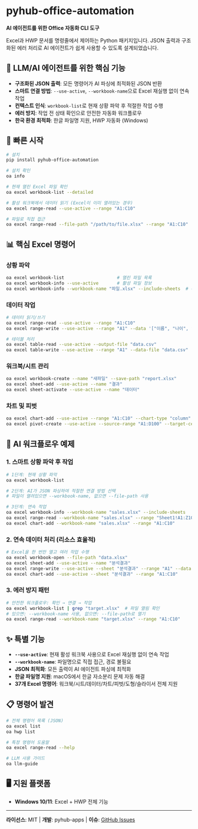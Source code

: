 # pyhub-office-automation

**AI 에이전트를 위한 Office 자동화 CLI 도구**

Excel과 HWP 문서를 명령줄에서 제어하는 Python 패키지입니다. JSON 출력과 구조화된 에러 처리로 AI 에이전트가 쉽게 사용할 수 있도록 설계되었습니다.

## 🤖 LLM/AI 에이전트를 위한 핵심 기능

- **구조화된 JSON 출력**: 모든 명령어가 AI 파싱에 최적화된 JSON 반환
- **스마트 연결 방법**: `--use-active`, `--workbook-name`으로 Excel 재실행 없이 연속 작업
- **컨텍스트 인식**: `workbook-list`로 현재 상황 파악 후 적절한 작업 수행
- **에러 방지**: 작업 전 상태 확인으로 안전한 자동화 워크플로우
- **한국 환경 최적화**: 한글 파일명 지원, HWP 자동화 (Windows)

## 🚀 빠른 시작

```bash
# 설치
pip install pyhub-office-automation

# 설치 확인
oa info

# 현재 열린 Excel 파일 확인
oa excel workbook-list --detailed

# 활성 워크북에서 데이터 읽기 (Excel이 이미 열려있는 경우)
oa excel range-read --use-active --range "A1:C10"

# 파일로 직접 접근
oa excel range-read --file-path "/path/to/file.xlsx" --range "A1:C10"
```

## 📊 핵심 Excel 명령어

### 상황 파악
```bash
oa excel workbook-list                    # 열린 파일 목록
oa excel workbook-info --use-active       # 활성 파일 정보
oa excel workbook-info --workbook-name "파일.xlsx" --include-sheets  # 특정 파일 구조
```

### 데이터 작업
```bash
# 데이터 읽기/쓰기
oa excel range-read --use-active --range "A1:C10"
oa excel range-write --use-active --range "A1" --data '["이름", "나이", "부서"]'

# 테이블 처리
oa excel table-read --use-active --output-file "data.csv"
oa excel table-write --use-active --range "A1" --data-file "data.csv"
```

### 워크북/시트 관리
```bash
oa excel workbook-create --name "새파일" --save-path "report.xlsx"
oa excel sheet-add --use-active --name "결과"
oa excel sheet-activate --use-active --name "데이터"
```

### 차트 및 피벗
```bash
oa excel chart-add --use-active --range "A1:C10" --chart-type "column"
oa excel pivot-create --use-active --source-range "A1:D100" --target-cell "F1"
```

## 🔄 AI 워크플로우 예제

### 1. 스마트 상황 파악 후 작업
```bash
# 1단계: 현재 상황 파악
oa excel workbook-list

# 2단계: AI가 JSON 파싱하여 적절한 연결 방법 선택
# 파일이 열려있으면 --workbook-name, 없으면 --file-path 사용

# 3단계: 연속 작업
oa excel workbook-info --workbook-name "sales.xlsx" --include-sheets
oa excel range-read --workbook-name "sales.xlsx" --range "Sheet1!A1:Z100"
oa excel chart-add --workbook-name "sales.xlsx" --range "A1:C10"
```

### 2. 연속 데이터 처리 (리소스 효율적)
```bash
# Excel을 한 번만 열고 여러 작업 수행
oa excel workbook-open --file-path "data.xlsx"
oa excel sheet-add --use-active --name "분석결과"
oa excel range-write --use-active --sheet "분석결과" --range "A1" --data '[...]'
oa excel chart-add --use-active --sheet "분석결과" --range "A1:C10"
```

### 3. 에러 방지 패턴
```bash
# 안전한 워크플로우: 확인 → 연결 → 작업
oa excel workbook-list | grep "target.xlsx"  # 파일 열림 확인
# 있으면: --workbook-name 사용, 없으면: --file-path로 열기
oa excel range-read --workbook-name "target.xlsx" --range "A1:C10"
```

## ✨ 특별 기능

- **`--use-active`**: 현재 활성 워크북 사용으로 Excel 재실행 없이 연속 작업
- **`--workbook-name`**: 파일명으로 직접 접근, 경로 불필요
- **JSON 최적화**: 모든 출력이 AI 에이전트 파싱에 최적화
- **한글 파일명 지원**: macOS에서 한글 자소분리 문제 자동 해결
- **37개 Excel 명령어**: 워크북/시트/데이터/차트/피벗/도형/슬라이서 전체 지원

## 📋 명령어 발견

```bash
# 전체 명령어 목록 (JSON)
oa excel list
oa hwp list

# 특정 명령어 도움말
oa excel range-read --help

# LLM 사용 가이드
oa llm-guide
```

## 🖥️ 지원 플랫폼

- **Windows 10/11**: Excel + HWP 전체 기능

---

**라이선스**: MIT | **개발**: pyhub-apps | **이슈**: [GitHub Issues](https://github.com/pyhub-apps/pyhub-office-automation/issues)